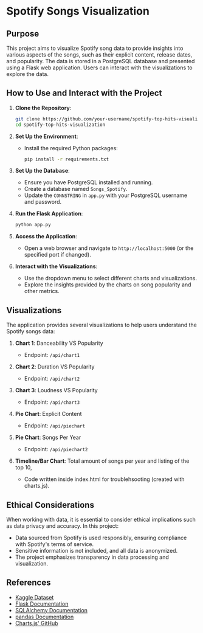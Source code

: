 # Spotify Songs Visualization

## Purpose

This project aims to visualize Spotify song data to provide insights into various aspects of the songs, such as their explicit content, release dates, and popularity. The data is stored in a PostgreSQL database and presented using a Flask web application. Users can interact with the visualizations to explore the data.

## How to Use and Interact with the Project

1. **Clone the Repository**:
    ```bash
    git clone https://github.com/your-username/spotify-top-hits-visualization.git
    cd spotify-top-hits-visualization
    ```

2. **Set Up the Environment**:
    - Install the required Python packages:
        ```bash
        pip install -r requirements.txt
        ```

3. **Set Up the Database**:
    - Ensure you have PostgreSQL installed and running.
    - Create a database named `Songs_Spotify`.
    - Update the `CONNSTRING` in `app.py` with your PostgreSQL username and password.

4. **Run the Flask Application**:
    ```bash
    python app.py
    ```

5. **Access the Application**:
    - Open a web browser and navigate to `http://localhost:5000` (or the specified port if changed).

6. **Interact with the Visualizations**:
    - Use the dropdown menu to select different charts and visualizations.
    - Explore the insights provided by the charts on song popularity and other metrics.


## Visualizations

The application provides several visualizations to help users understand the Spotify songs data:

1. **Chart 1**: Danceability VS Popularity
   - Endpoint: `/api/chart1`

2. **Chart 2**: Duration VS Popularity
   - Endpoint: `/api/chart2`

3. **Chart 3**: Loudness VS Popularity
   - Endpoint: `/api/chart3`

4. **Pie Chart**: Explicit Content
   - Endpoint: `/api/piechart`
  
5. **Pie Chart**: Songs Per Year
   - Endpoint: `/api/piechart2`
  
6. **Timeline/Bar Chart**: Total amount of songs per year and listing of the top 10,
   - Code written inside index.html for troublehsooting (created with charts.js).


## Ethical Considerations

When working with data, it is essential to consider ethical implications such as data privacy and accuracy. In this project:

- Data sourced from Spotify is used responsibly, ensuring compliance with Spotify's terms of service.
- Sensitive information is not included, and all data is anonymized.
- The project emphasizes transparency in data processing and visualization.

## References

- [Kaggle Dataset](https://www.kaggle.com/datasets/paradisejoy/top-hits-spotify-from-20002019)
- [Flask Documentation](https://flask.palletsprojects.com/)
- [SQLAlchemy Documentation](https://www.sqlalchemy.org/)
- [pandas Documentation](https://pandas.pydata.org/)
- [Charts.js' GitHub](https://github.com/chartjs/Chart.js)
